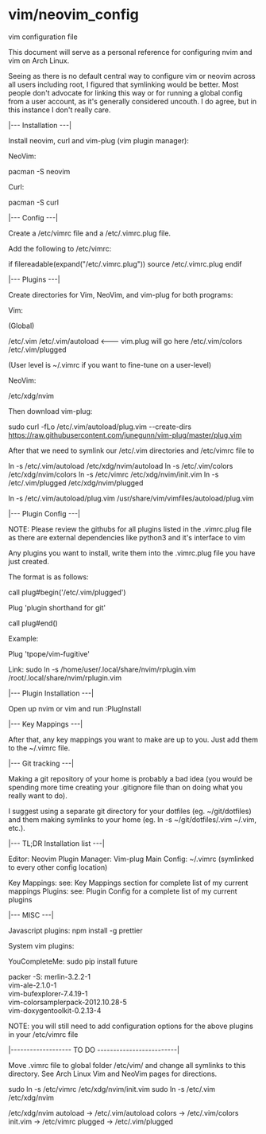 # vim/neovim_config
vim configuration file

This document will serve as a personal reference for configuring nvim and vim on Arch Linux. 

Seeing as there is no default central way to configure vim or neovim across all users including root, I figured that
symlinking would be better. Most people don't advocate for linking this way or for running a global config from a user
account, as it's generally considered uncouth. I do agree, but in this instance I don't really care. 


|--- Installation ---|

Install neovim, curl and vim-plug (vim plugin manager):

NeoVim:

pacman -S neovim 

Curl:

pacman -S curl


|--- Config ---|

Create a /etc/vimrc file and a /etc/.vimrc.plug file. 

Add the following to /etc/vimrc:

 if filereadable(expand("/etc/.vimrc.plug"))
    source /etc/.vimrc.plug
 endif


|--- Plugins ---|

Create directories for Vim, NeoVim, and vim-plug for both programs:

Vim:

(Global)

/etc/.vim
/etc/.vim/autoload <--- vim.plug will go here
/etc/.vim/colors
/etc/.vim/plugged

(User level is ~/.vimrc if you want to fine-tune on a user-level)

NeoVim:

/etc/xdg/nvim


Then download vim-plug:

sudo curl -fLo /etc/.vim/autoload/plug.vim --create-dirs https://raw.githubusercontent.com/junegunn/vim-plug/master/plug.vim


After that we need to symlink our /etc/.vim directories and /etc/vimrc file to 

ln -s /etc/.vim/autoload  /etc/xdg/nvim/autoload
ln -s /etc/.vim/colors    /etc/xdg/nvim/colors
ln -s /etc/vimrc          /etc/xdg/nvim/init.vim
ln -s /etc/.vim/plugged   /etc/xdg/nvim/plugged

ln -s /etc/.vim/autoload/plug.vim /usr/share/vim/vimfiles/autoload/plug.vim



|--- Plugin Config ---|

NOTE: Please review the githubs for all plugins listed in the .vimrc.plug file as there are external dependencies like python3 and it's interface to vim

Any plugins you want to install, write them into the .vimrc.plug file you have just created. 

The format is as follows:

call plug#begin('/etc/.vim/plugged')

Plug 'plugin shorthand for git'

call plug#end()

Example:

Plug 'tpope/vim-fugitive'

Link:
sudo ln -s /home/user/.local/share/nvim/rplugin.vim /root/.local/share/nvim/rplugin.vim



|--- Plugin Installation ---|

Open up nvim or vim and run :PlugInstall


|--- Key Mappings ---|

After that, any key mappings you want to make are up to you. Just add them to the ~/.vimrc file. 




|--- Git tracking ---|

Making a git repository of your home is probably a bad idea (you would be spending more time creating your .gitignore file than on doing what you really want to do).

I suggest using a separate git directory for your dotfiles (eg. ~/git/dotfiles) and them making symlinks to your home (eg. ln -s ~/git/dotfiles/.vim ~/.vim, etc.).


|--- TL;DR Installation list ---|

Editor:           Neovim
Plugin Manager:   Vim-plug
Main Config:      ~/.vimrc (symlinked to every other config location)

Key Mappings:     see: Key Mappings section for complete list of my current mappings
Plugins:          see: Plugin Config for a complete list of my current plugins 

|--- MISC ---|

Javascript plugins:
npm install -g prettier

System vim plugins:

YouCompleteMe:
sudo pip install future

packer -S: 
merlin-3.2.2-1  
vim-ale-2.1.0-1  
vim-bufexplorer-7.4.19-1  
vim-colorsamplerpack-2012.10.28-5  
vim-doxygentoolkit-0.2.13-4

NOTE: you will still need to add configuration options for the above plugins in your /etc/vimrc file


|------------------- TO DO -------------------------|

Move .vimrc file to global folder /etc/vim/ and change all symlinks to this directory. See Arch Linux Vim and NeoVim pages for directions.

sudo ln -s /etc/vimrc /etc/xdg/nvim/init.vim
sudo ln -s /etc/.vim   /etc/xdg/nvim

/etc/xdg/nvim
autoload 	-> /etc/.vim/autoload
colors 		-> /etc/.vim/colors
init.vim 	-> /etc/vimrc
plugged 	-> /etc/.vim/plugged


